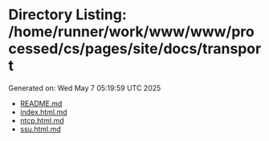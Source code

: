 # Directory Listing: /home/runner/work/www/www/processed/cs/pages/site/docs/transport
Generated on: Wed May  7 05:19:59 UTC 2025

- [README.md](README.md)
- [index.html.md](index.html.md)
- [ntcp.html.md](ntcp.html.md)
- [ssu.html.md](ssu.html.md)
